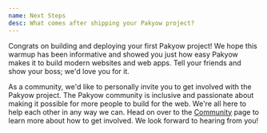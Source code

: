 ```yaml
---
name: Next Steps
desc: What comes after shipping your Pakyow project?
---
```


Congrats on building and deploying your first Pakyow project! We hope this
warmup has been informative and showed you just how easy Pakyow makes it to
build modern websites and web apps. Tell your friends and show your boss; we'd
love you for it.

As a community, we'd like to personally invite you to get involved with the
Pakyow project. The Pakyow community is inclusive and passionate about making it
possible for more people to build for the web. We're all here to help each other
in any way we can. Head on over to the
[Community](/get-involved) page to learn more about how to
get involved. We look forward to hearing from you!
